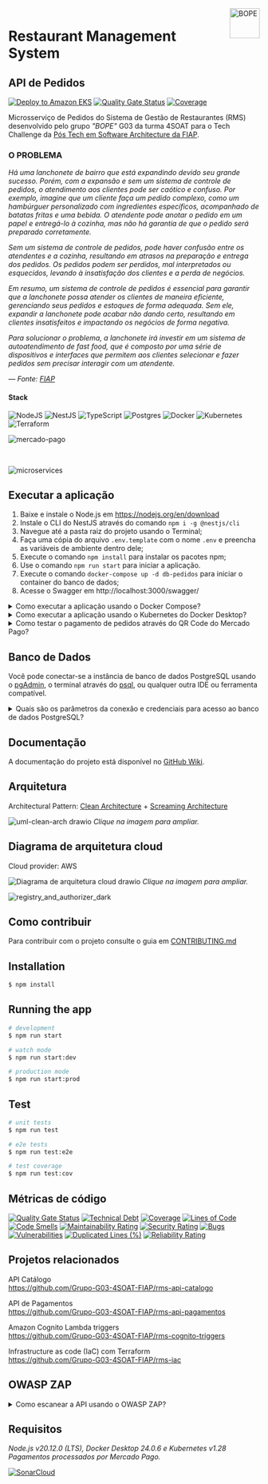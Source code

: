 <img src="https://github.com/Grupo-G03-4SOAT-FIAP/rms-backend/raw/main/docs/img/bope-faca-na-carveira-knife-skull-logo.png" alt="BOPE" title="BOPE" align="right" height="60" />

# Restaurant Management System
## API de Pedidos

[![Deploy to Amazon EKS](https://github.com/Grupo-G03-4SOAT-FIAP/rms-api-pedidos/actions/workflows/deploy.yml/badge.svg)](https://github.com/Grupo-G03-4SOAT-FIAP/rms-api-pedidos/actions/workflows/deploy.yml)
[![Quality Gate Status](https://sonarcloud.io/api/project_badges/measure?project=Grupo-G03-4SOAT-FIAP_rms-api-pedidos&metric=alert_status)](https://sonarcloud.io/summary/new_code?id=Grupo-G03-4SOAT-FIAP_rms-api-pedidos)
[![Coverage](https://sonarcloud.io/api/project_badges/measure?project=Grupo-G03-4SOAT-FIAP_rms-api-pedidos&metric=coverage)](https://sonarcloud.io/summary/new_code?id=Grupo-G03-4SOAT-FIAP_rms-api-pedidos)

Microsserviço de Pedidos do Sistema de Gestão de Restaurantes (RMS) desenvolvido pelo grupo *"BOPE"* G03 da turma 4SOAT para o Tech Challenge da [Pós Tech em Software Architecture da FIAP](https://postech.fiap.com.br/curso/software-architecture/).

### O PROBLEMA

*Há uma lanchonete de bairro que está expandindo devido seu grande sucesso. Porém, com a expansão e sem um sistema de controle de pedidos, o atendimento aos clientes pode ser caótico e confuso. Por exemplo, imagine que um cliente faça um pedido complexo, como um hambúrguer personalizado com ingredientes específicos, acompanhado de batatas fritas e uma bebida. O atendente pode anotar o pedido em um papel e entregá-lo à cozinha, mas não há garantia de que o pedido será preparado corretamente.*

*Sem um sistema de controle de pedidos, pode haver confusão entre os atendentes e a cozinha, resultando em atrasos na preparação e entrega dos pedidos. Os pedidos podem ser perdidos, mal interpretados ou esquecidos, levando à insatisfação dos clientes e a perda de negócios.*

*Em resumo, um sistema de controle de pedidos é essencial para garantir que a lanchonete possa atender os clientes de maneira eficiente, gerenciando seus pedidos e estoques de forma adequada. Sem ele, expandir a lanchonete pode acabar não dando certo, resultando em clientes insatisfeitos e impactando os negócios de forma negativa.*

*Para solucionar o problema, a lanchonete irá investir em um sistema de autoatendimento de fast food, que é composto por uma série de dispositivos e interfaces que permitem aos clientes selecionar e fazer pedidos sem precisar interagir com um atendente.*

*— Fonte: [FIAP](https://www.fiap.com.br/)*

#### Stack

![NodeJS](https://img.shields.io/badge/node.js-6DA55F?style=for-the-badge&logo=node.js&logoColor=white)
![NestJS](https://img.shields.io/badge/nestjs-%23E0234E.svg?style=for-the-badge&logo=nestjs&logoColor=white)
![TypeScript](https://img.shields.io/badge/typescript-%23007ACC.svg?style=for-the-badge&logo=typescript&logoColor=white)
![Postgres](https://img.shields.io/badge/postgres-%23316192.svg?style=for-the-badge&logo=postgresql&logoColor=white)
![Docker](https://img.shields.io/badge/docker-%230db7ed.svg?style=for-the-badge&logo=docker&logoColor=white)
![Kubernetes](https://img.shields.io/badge/kubernetes-%23326ce5.svg?style=for-the-badge&logo=kubernetes&logoColor=white)
![Terraform](https://img.shields.io/badge/terraform-%235835CC.svg?style=for-the-badge&logo=terraform&logoColor=white)

![mercado-pago](https://github.com/Grupo-G03-4SOAT-FIAP/rms-api-monolito/assets/5115895/ad2f673e-ba14-4824-b2dd-24dbbce72bf3)

<br>

![microservices](https://github.com/Grupo-G03-4SOAT-FIAP/rms-api-pedidos/assets/5115895/a258c18d-869e-42e1-8a15-8dad3a7f380f)

## Executar a aplicação

1. Baixe e instale o Node.js em https://nodejs.org/en/download
2. Instale o CLI do NestJS através do comando `npm i -g @nestjs/cli`
3. Navegue até a pasta raiz do projeto usando o Terminal;
4. Faça uma cópia do arquivo `.env.template` com o nome `.env` e preencha as variáveis de ambiente dentro dele;
5. Execute o comando `npm install` para instalar os pacotes npm;
6. Use o comando `npm run start` para iniciar a aplicação.
7. Execute o comando `docker-compose up -d db-pedidos` para iniciar o container do banco de dados;
8. Acesse o Swagger em http://localhost:3000/swagger/

<details>

<summary>Como executar a aplicação usando o Docker Compose?</summary>

## Executar a aplicação usando o Docker Compose

1. Clone este repositório;
2. Navegue até a pasta raiz do projeto usando o Terminal;
3. Faça uma cópia do arquivo `.env.template` com o nome `.env` e preencha as variáveis de ambiente dentro dele;
4. Execute o comando `docker-compose up -d`
5. Acesse o Swagger em http://localhost:3000/swagger/

</details>

<details>

<summary>Como executar a aplicação usando o Kubernetes do Docker Desktop?</summary>

## Executar a aplicação usando o Kubernetes do Docker Desktop

1. Clone este repositório;
2. Navegue até a pasta raiz do projeto usando o Terminal;
3. Use o comando `docker build -t rms-api-pedidos:latest .` para gerar a imagem de container da aplicação;
4. Use o comando `kubectl apply -f k8s/development/postgres/namespace.yaml -f k8s/development/postgres/pvc-pv.yaml -f k8s/development/postgres/config.yaml -f k8s/development/postgres/secrets.yaml -f k8s/development/postgres/deployment.yaml -f k8s/development/postgres/service.yaml` para fazer deploy do banco de dados;
5. Use o comando `kubectl apply -f k8s/development/bff/namespace.yaml -f k8s/development/bff/config.yaml -f k8s/development/bff/secrets.yaml -f k8s/development/bff/deployment.yaml -f k8s/development/bff/service.yaml -f k8s/development/bff/hpa.yaml` para fazer deploy da aplicação;
6. Acesse o Swagger em http://localhost:3000/swagger/

> Para remover a aplicação do Kubernetes, use o comando `kubectl delete namespace rms`

#### Sobre os Secrets do Kubernetes

Em seu ambiente de desenvolvimento, por questão de segurança, abra os arquivos `/k8s/development/postgres/secrets.yaml` e `/k8s/development/bff/secrets.yaml` na pasta `/k8s/development` e preencha os valores sensíveis manualmente.

> No ambiente de produção os Secrets do Kubernetes são gerenciados pelo AWS Secrets Manager.

Para mais informações visite a página [Boas práticas para secrets do Kubernetes](https://kubernetes.io/docs/concepts/security/secrets-good-practices/#avoid-sharing-secret-manifests).

</details>

<details>

<summary>Como testar o pagamento de pedidos através do QR Code do Mercado Pago?</summary>

## Instruções para testar o pagamento de pedidos através do QR Code do Mercado Pago

Para testar o pagamento de pedidos usando o QR Code do Mercado Pago você vai precisar criar uma Aplicação no [portal do Mercado Pago Developers](https://www.mercadopago.com.br/developers/pt).

1. Siga as instruções na página [Pré-requisitos](https://www.mercadopago.com.br/developers/pt/docs/qr-code/pre-requisites) no Mercado Pago Developers;
2. Após criar as contas de teste do `Vendedor` e do `Comprador`, abra uma janela anônima (Ctrl + Shift + P) no navegador e faça login no [portal do Mercado Pago Developers](https://www.mercadopago.com.br/developers/pt) **usando o usuário e senha da conta de teste do Vendedor**;
3. Após fazer login no portal do Mercado Pago Developers usando o usuário e senha da conta de teste do **Vendedor**, crie uma aplicação de testes **dento da conta de testes do Vendedor**.
4. Anote o `User ID` que aparece em baixo de "Detalhes da aplicação" na página inicial da aplicação de testes dentro da conta de testes do Vendedor;
5. Clique em "Credenciais de teste" no menu do lado esquerdo da tela e anote o `Access Token` da aplicação de testes;
6. Usando o [Postman](https://www.postman.com/), cadastre uma **Loja** conforme instruções na página [Criar loja](https://www.mercadopago.com.br/developers/pt/reference/stores/_users_user_id_stores/post). Anote o `id` da Loja que você cadastrou;
7. Usando o [Postman](https://www.postman.com/), cadastre um **Caixa** conforme instruções na página [Criar caixa](https://www.mercadopago.com.br/developers/pt/reference/pos/_pos/post). Anote o `external_id` do Caixa que você cadastrou;
8. Preencha as variáveis de ambiente no arquivo `.env` com o `User ID` e `Access Token` da aplicação de testes e com o `id` da Loja e o `external_id` do Caixa que você de cadastrou anteriormente através da API do Mercado Pago;
9. Ative a feature flag `ENABLE_MERCADOPAGO=true` no arquivo `.env`
10. Execute a aplicação.

</details>

## Banco de Dados

Você pode conectar-se a instância de banco de dados PostgreSQL usando o [pgAdmin](https://www.pgadmin.org/download/), o terminal através do [psql](https://www.postgresql.org/download/), ou qualquer outra IDE ou ferramenta compatível.

<details>

<summary>Quais são os parâmetros da conexão e credenciais para acesso ao banco de dados PostgreSQL?</summary>

<br>

> Host: localhost\
> Porta: 5432 (padrão)\
> Usuário: pguser\
> Senha: pgpwd\
> DB name: rms

</details>

## Documentação

A documentação do projeto está disponível no [GitHub Wiki](https://github.com/Grupo-G03-4SOAT-FIAP/rms-backend/wiki).

## Arquitetura

Architectural Pattern: [Clean Architecture](https://blog.cleancoder.com/uncle-bob/2012/08/13/the-clean-architecture.html) + [Screaming Architecture](https://blog.cleancoder.com/uncle-bob/2011/09/30/Screaming-Architecture.html)

![uml-clean-arch drawio](https://github.com/Grupo-G03-4SOAT-FIAP/rms-api-monolito/assets/5115895/c19b37cb-5d1a-4328-8611-f9321a95e068)
*Clique na imagem para ampliar.*

## Diagrama de arquitetura cloud

Cloud provider: AWS

![Diagrama de arquitetura cloud drawio](https://github.com/Grupo-G03-4SOAT-FIAP/rms-api-monolito/assets/5115895/7cf5b858-5c7e-47d6-9def-2cda7e470134)
*Clique na imagem para ampliar.*

![registry_and_authorizer_dark](https://github.com/Grupo-G03-4SOAT-FIAP/rms-api-monolito/assets/5115895/51c34341-099e-4395-a2a9-acdb62cc6c71)

## Como contribuir

Para contribuir com o projeto consulte o guia em [CONTRIBUTING.md](CONTRIBUTING.md)

## Installation

```bash
$ npm install
```

## Running the app

```bash
# development
$ npm run start

# watch mode
$ npm run start:dev

# production mode
$ npm run start:prod
```

## Test

```bash
# unit tests
$ npm run test

# e2e tests
$ npm run test:e2e

# test coverage
$ npm run test:cov
```

## Métricas de código

[![Quality Gate Status](https://sonarcloud.io/api/project_badges/measure?project=Grupo-G03-4SOAT-FIAP_rms-api-pedidos&metric=alert_status)](https://sonarcloud.io/summary/new_code?id=Grupo-G03-4SOAT-FIAP_rms-api-pedidos)
[![Technical Debt](https://sonarcloud.io/api/project_badges/measure?project=Grupo-G03-4SOAT-FIAP_rms-api-pedidos&metric=sqale_index)](https://sonarcloud.io/summary/new_code?id=Grupo-G03-4SOAT-FIAP_rms-api-pedidos)
[![Coverage](https://sonarcloud.io/api/project_badges/measure?project=Grupo-G03-4SOAT-FIAP_rms-api-pedidos&metric=coverage)](https://sonarcloud.io/summary/new_code?id=Grupo-G03-4SOAT-FIAP_rms-api-pedidos)
[![Lines of Code](https://sonarcloud.io/api/project_badges/measure?project=Grupo-G03-4SOAT-FIAP_rms-api-pedidos&metric=ncloc)](https://sonarcloud.io/summary/new_code?id=Grupo-G03-4SOAT-FIAP_rms-api-pedidos)
[![Code Smells](https://sonarcloud.io/api/project_badges/measure?project=Grupo-G03-4SOAT-FIAP_rms-api-pedidos&metric=code_smells)](https://sonarcloud.io/summary/new_code?id=Grupo-G03-4SOAT-FIAP_rms-api-pedidos)
[![Maintainability Rating](https://sonarcloud.io/api/project_badges/measure?project=Grupo-G03-4SOAT-FIAP_rms-api-pedidos&metric=sqale_rating)](https://sonarcloud.io/summary/new_code?id=Grupo-G03-4SOAT-FIAP_rms-api-pedidos)
[![Security Rating](https://sonarcloud.io/api/project_badges/measure?project=Grupo-G03-4SOAT-FIAP_rms-api-pedidos&metric=security_rating)](https://sonarcloud.io/summary/new_code?id=Grupo-G03-4SOAT-FIAP_rms-api-pedidos)
[![Bugs](https://sonarcloud.io/api/project_badges/measure?project=Grupo-G03-4SOAT-FIAP_rms-api-pedidos&metric=bugs)](https://sonarcloud.io/summary/new_code?id=Grupo-G03-4SOAT-FIAP_rms-api-pedidos)
[![Vulnerabilities](https://sonarcloud.io/api/project_badges/measure?project=Grupo-G03-4SOAT-FIAP_rms-api-pedidos&metric=vulnerabilities)](https://sonarcloud.io/summary/new_code?id=Grupo-G03-4SOAT-FIAP_rms-api-pedidos)
[![Duplicated Lines (%)](https://sonarcloud.io/api/project_badges/measure?project=Grupo-G03-4SOAT-FIAP_rms-api-pedidos&metric=duplicated_lines_density)](https://sonarcloud.io/summary/new_code?id=Grupo-G03-4SOAT-FIAP_rms-api-pedidos)
[![Reliability Rating](https://sonarcloud.io/api/project_badges/measure?project=Grupo-G03-4SOAT-FIAP_rms-api-pedidos&metric=reliability_rating)](https://sonarcloud.io/summary/new_code?id=Grupo-G03-4SOAT-FIAP_rms-api-pedidos)

## Projetos relacionados

API Catálogo\
https://github.com/Grupo-G03-4SOAT-FIAP/rms-api-catalogo

API de Pagamentos\
https://github.com/Grupo-G03-4SOAT-FIAP/rms-api-pagamentos

Amazon Cognito Lambda triggers\
https://github.com/Grupo-G03-4SOAT-FIAP/rms-cognito-triggers

Infrastructure as code (IaC) com Terraform\
https://github.com/Grupo-G03-4SOAT-FIAP/rms-iac

## OWASP ZAP

<details>

<summary>Como escanear a API usando o OWASP ZAP?</summary>

### ZAP - API Scan

Para escanear todos os endpoints da API em busca de possíveis vulnerabilidades, a partir do swagger, siga o passo a passo abaixo.

1. Execute a aplicação usando o Docker Compose;
2. Execute o comando abaixo:
```bash
docker run --name zap --network host -v $(pwd):/zap/wrk/:rw -t zaproxy/zap-stable zap-api-scan.py -t http://localhost:3002/swagger-json -f openapi -r report.html
```

> Substitua os parenteses em `$(pwd)` por chaves `${pwd}` no Windows.

O report em formato HTML será gerado no diretório atual.

[Clique aqui](https://www.zaproxy.org/docs/docker/api-scan/) para obter mais informações sobre o API Scan do ZAP.

</details>

## Requisitos

*Node.js v20.12.0 (LTS), Docker Desktop 24.0.6 e Kubernetes v1.28*\
*Pagamentos processados por Mercado Pago.*

[![SonarCloud](https://sonarcloud.io/images/project_badges/sonarcloud-white.svg)](https://sonarcloud.io/summary/new_code?id=Grupo-G03-4SOAT-FIAP_rms-api-pedidos)
